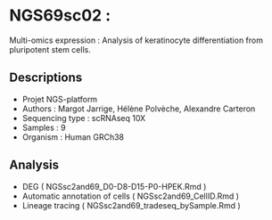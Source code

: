 # NGS69sc02 :  

Multi-omics expression : Analysis of keratinocyte differentiation from pluripotent stem cells.

## Descriptions 

- Projet NGS-platform 
- Authors : Margot Jarrige, Hélène Polvèche, Alexandre Carteron
- Sequencing type : scRNAseq 10X
- Samples : 9
- Organism : Human GRCh38

## Analysis  

- DEG ( NGSsc2and69_D0-D8-D15-P0-HPEK.Rmd ) 
- Automatic annotation of cells ( NGSsc2and69_CellID.Rmd ) 
- Lineage tracing ( NGSsc2and69_tradeseq_bySample.Rmd ) 


